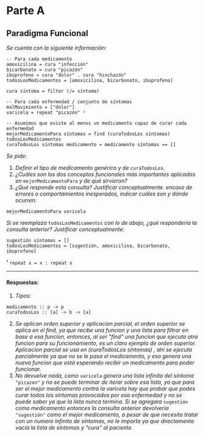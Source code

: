 # Parte A
## Paradigma Funcional

_Se cuenta con la siguiente información:_

```
-- Para cada medicamento
amoxicilina = cura "infección"
bicarbonato = cura "picazón"
ibuprofeno = cura "dolor" . cura "hinchazón"
todosLosMedicamentos = [amoxicilina, bicarbonato, ibuprofeno]

cura síntoma = filter (/= síntoma)

-- Para cada enfermedad / conjunto de síntomas
malMovimiento = ["dolor"]
varicela = repeat "picazón" ¹

-- Asumimos que existe al menos un medicamento capaz de curar cada enfermedad
mejorMedicamentoPara síntomas = find (curaTodosLos síntomas) todosLosMedicamentos
curaTodosLos síntomas medicamento = medicamento síntomas == []
```

_Se pide:_

1. _Definir el tipo de medicamento genérico y de_ `curaTodosLos`.
2. _¿Cuáles son los dos conceptos funcionales más importantes aplicados en_ `mejorMedicamentoPara` _y de qué sirvieron?_
3. _¿Qué responde esta consulta? Justificar conceptualmente. encaso de errores o comportamientos inesperados, indicar cuáles son y dónde ocurren:_

  `mejorMedicamentoPara varicela`

  _Si se reemplaza_ `todosLosMedicamentos` _con lo de abajo, ¿qué respondería la consulta anterior? Justificar conceptualmente:_
  ```
  sugestión síntomas = []
  todosLosMedicamentos = [sugestión, amoxicilina, bicarbonato, ibuprofeno]
  ```

¹ `repeat x = x : repeat x`

---

#### Respuestas:

1. _Tipos:_
  ```
  medicamento :: p -> p
  curaTodosLos :: [a] -> b -> [a]
  ```

2. _Se aplican orden superior y aplicacion parcial, el orden superior se aplica en el find, ya que recibe una funcion y una lista para filtrar en base a esa funcion, entonces,
al ser "find" una funcion que ejecuta otra funcion para su funcionamiento, es un claro ejemplo de orden superior. Aplicacion parcial se usa en (curaTodosLos síntomas) , ahí se ejecuta parcialmente ya que no se le pasa el medicamento,
y eso genera una nueva funcion que está esperando recibir un medicamento para poder funcionar._
3. _No devuelve nada, como_ `varicela` _genera una lista infinita del síntoma_ `"picazon"` _y no se puede terminar de iterar sobre esa lista, ya que para ser el mejor medicamento contra la varicela hay que probar que podes curar
todos los síntomas provocados por esa enfermedad y no se puede saber ya que la lista nunca termina.
Si se agregara_ `sugestión` _como medicamento entonces la consulta anterior devolvería_ `"sugestión"` _como el mejor medicamento, a pesar de que necesita tratar con un numero infinito de síntomas, no le importa ya que directamente vacía la
lista de síntomas y "cura" al paciente._
